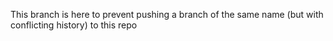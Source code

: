 This branch is here to prevent pushing a branch of the same name (but with conflicting history) to this repo
